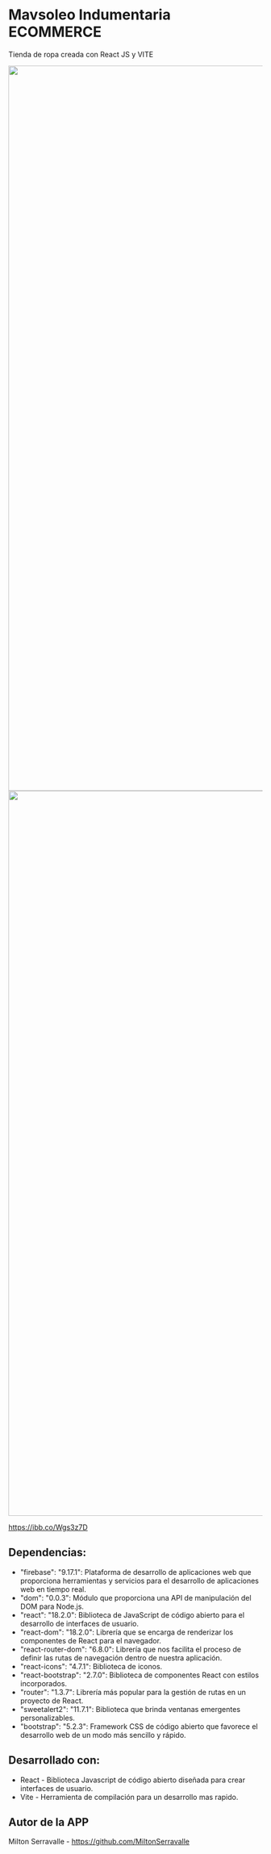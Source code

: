 # Mavsoleo Indumentaria ECOMMERCE

Tienda de ropa creada con React JS y VITE

<img width="1438" src="https://ibb.co/SvJ60PF">
<img width="1438" src="https://ibb.co/Wgs3z7D">



https://ibb.co/Wgs3z7D




## Dependencias:

- "firebase": "9.17.1": Plataforma de desarrollo de aplicaciones web que proporciona herramientas y servicios para el desarrollo de aplicaciones web en tiempo real.
- "dom": "0.0.3": Módulo que proporciona una API de manipulación del DOM para Node.js.
- "react": "18.2.0": Biblioteca de JavaScript de código abierto para el desarrollo de interfaces de usuario.
- "react-dom": "18.2.0": Librería que se encarga de renderizar los componentes de React para el navegador.
- "react-router-dom": "6.8.0": Librería que nos facilita el proceso de definir las rutas de navegación dentro de nuestra aplicación.
- "react-icons": "4.7.1": Biblioteca de iconos.
- "react-bootstrap": "2.7.0": Biblioteca de componentes React con estilos incorporados.
- "router": "1.3.7": Librería más popular para la gestión de rutas en un proyecto de React.
- "sweetalert2": "11.7.1": Biblioteca que brinda ventanas emergentes personalizables.
- "bootstrap": "5.2.3": Framework CSS de código abierto que favorece el desarrollo web de un modo más sencillo y rápido.

## Desarrollado con:

- React - Biblioteca Javascript de código abierto diseñada para crear interfaces de usuario.
- Vite - Herramienta de compilación para un desarrollo mas rapido.


## Autor de la APP

Milton Serravalle - https://github.com/MiltonSerravalle